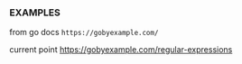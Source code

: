 ### EXAMPLES

from go docs
```https://gobyexample.com/```

current point
https://gobyexample.com/regular-expressions
